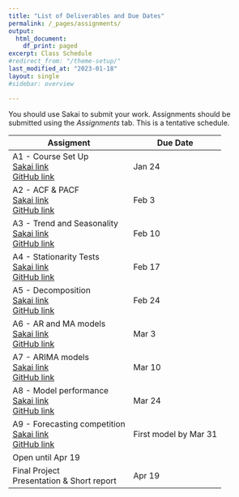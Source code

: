 ```yaml
---
title: "List of Deliverables and Due Dates"
permalink: /_pages/assignments/
output:
  html_document:
    df_print: paged
excerpt: Class Schedule
#redirect_from: "/theme-setup/"
last_modified_at: "2023-01-18"
layout: single
#sidebar: overview

---
```


You should use Sakai to submit your work. Assignments should be submitted using the *Assignments* tab. This is a tentative schedule.
<br>

| Assigment | Due Date |
|------------------|-------------------|
| A1 - Course Set Up <br> [Sakai link](https://sakai.duke.edu/portal/site/a5ad3ba7-7739-47f2-b244-5845e726204e/tool/5ec87633-0272-40ea-9b4b-5ffd65f61cba?panel=Main) <br> [GitHub link](https://github.com/ENV790/TimeSeriesAnalysis_Sp23/blob/main/Assignments/TSA_A01_Sp23.Rmd) | Jan 24 |
| A2 - ACF \& PACF <br> [Sakai link](https://sakai.duke.edu/portal/site/a5ad3ba7-7739-47f2-b244-5845e726204e/tool/5ec87633-0272-40ea-9b4b-5ffd65f61cba?panel=Main) <br> [GitHub link](https://github.com/ENV790/TimeSeriesAnalysis_Sp23/blob/main/Assignments/TSA_A02_Sp23.Rmd) | Feb 3 |
| A3 - Trend and Seasonality <br> [Sakai link]() <br> [GitHub link]() | Feb 10 |
| A4 - Stationarity Tests <br> [Sakai link]() <br> [GitHub link]() | Feb 17 |
| A5 - Decomposition <br> [Sakai link]() <br> [GitHub link]() | Feb 24 |
| A6 - AR and MA models <br> [Sakai link]() <br> [GitHub link]() | Mar 3 |
| A7 - ARIMA models <br> [Sakai link]() <br> [GitHub link]() | Mar 10 |
|  A8 - Model performance <br> [Sakai link]() <br> [GitHub link]() | Mar 24 |
| A9 - Forecasting competition <br> [Sakai link]() <br> [GitHub link]() | First model by Mar 31 <br> 
Open until Apr 19 |
| Final Project <br> Presentation & Short report | Apr 19 |
